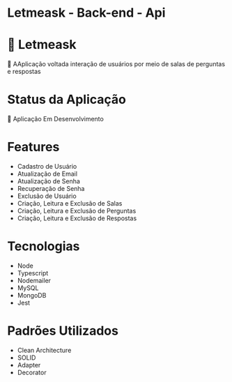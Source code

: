 # Letmeask - Back-end - Api

# 🔗 Letmeask
<p>🚀  AAplicação voltada interação de usuários por meio de salas de perguntas e respostas</p>

# Status da Aplicação
<p>🚧 Aplicação Em Desenvolvimento</p>

# Features
- Cadastro de Usuário
- Atualização de Email
- Atualização de Senha
- Recuperação de Senha
- Exclusão de Usuário
- Criação, Leitura e Exclusão de Salas
- Criação, Leitura e Exclusão de Perguntas
- Criação, Leitura e Exclusão de Respostas

# Tecnologias
- Node
- Typescript
- Nodemailer
- MySQL
- MongoDB
- Jest

# Padrões Utilizados
- Clean Architecture
- SOLID
- Adapter
- Decorator